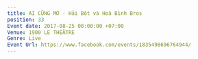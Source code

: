```yaml
---
title: AI CŨNG MƠ - Hải Bột và Hoà Bình Bros
position: 33
Event date: 2017-08-25 00:00:00 +07:00
Venue: 1900 LE THÉÂTRE
Genre: Live
Event Url: https://www.facebook.com/events/1835498696764944/
---
```


